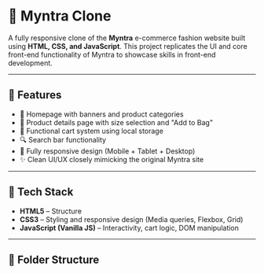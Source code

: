 # 👗 Myntra Clone

A fully responsive clone of the **Myntra** e-commerce fashion website built using **HTML, CSS, and JavaScript**. This project replicates the UI and core front-end functionality of Myntra to showcase skills in front-end development.

---


## 🚀 Features

- 👕 Homepage with banners and product categories    
- 📄 Product details page with size selection and "Add to Bag"  
- 🛒 Functional cart system using local storage  
- 🔍 Search bar functionality  
- 📱 Fully responsive design (Mobile + Tablet + Desktop)  
- ✨ Clean UI/UX closely mimicking the original Myntra site

---

## 🧰 Tech Stack

- **HTML5** – Structure  
- **CSS3** – Styling and responsive design (Media queries, Flexbox, Grid)  
- **JavaScript (Vanilla JS)** – Interactivity, cart logic, DOM manipulation  

---

## 📁 Folder Structure

